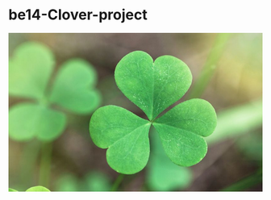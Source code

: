 # be14-Clover-project

<img src="https://github.com/BE14-Clover/be14-Clover-project/blob/main/세잎클로버.jpg"/>
